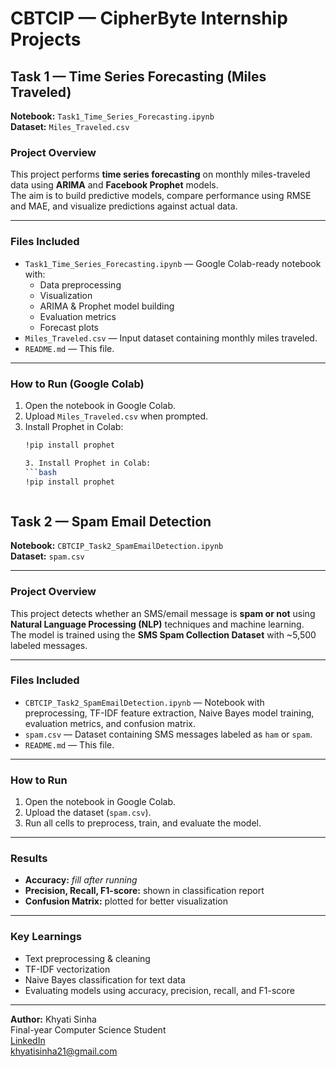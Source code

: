 # CBTCIP — CipherByte Internship Projects

## Task 1 — Time Series Forecasting (Miles Traveled)
**Notebook:** `Task1_Time_Series_Forecasting.ipynb`  
**Dataset:** `Miles_Traveled.csv`

### Project Overview
This project performs **time series forecasting** on monthly miles-traveled data using **ARIMA** and **Facebook Prophet** models.  
The aim is to build predictive models, compare performance using RMSE and MAE, and visualize predictions against actual data.

---

### Files Included
- `Task1_Time_Series_Forecasting.ipynb` — Google Colab-ready notebook with:
  - Data preprocessing
  - Visualization
  - ARIMA & Prophet model building
  - Evaluation metrics
  - Forecast plots
- `Miles_Traveled.csv` — Input dataset containing monthly miles traveled.
- `README.md` — This file.

---

### How to Run (Google Colab)
1. Open the notebook in Google Colab.
2. Upload `Miles_Traveled.csv` when prompted.
3. Install Prophet in Colab:
   ```bash
   !pip install prophet

   3. Install Prophet in Colab:
   ```bash
   !pip install prophet



## Task 2 — Spam Email Detection

**Notebook:** `CBTCIP_Task2_SpamEmailDetection.ipynb`  
**Dataset:** `spam.csv`

---

### Project Overview
This project detects whether an SMS/email message is **spam or not** using **Natural Language Processing (NLP)** techniques and machine learning.  
The model is trained using the **SMS Spam Collection Dataset** with ~5,500 labeled messages.

---

### Files Included
- `CBTCIP_Task2_SpamEmailDetection.ipynb` — Notebook with preprocessing, TF-IDF feature extraction, Naive Bayes model training, evaluation metrics, and confusion matrix.  
- `spam.csv` — Dataset containing SMS messages labeled as `ham` or `spam`.  
- `README.md` — This file.

---

### How to Run
1. Open the notebook in Google Colab.  
2. Upload the dataset (`spam.csv`).  
3. Run all cells to preprocess, train, and evaluate the model.  

---

### Results
- **Accuracy:** *fill after running*  
- **Precision, Recall, F1-score:** shown in classification report  
- **Confusion Matrix:** plotted for better visualization  

---

### Key Learnings
- Text preprocessing & cleaning  
- TF-IDF vectorization  
- Naive Bayes classification for text data  
- Evaluating models using accuracy, precision, recall, and F1-score  

---

**Author:** Khyati Sinha  
Final-year Computer Science Student  
[LinkedIn](https://www.linkedin.com/in/khyati05)  
khyatisinha21@gmail.com



